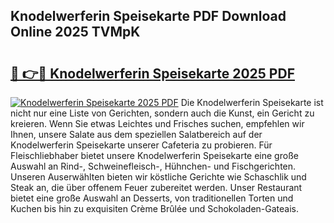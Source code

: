 ## Knodelwerferin Speisekarte PDF Download Online 2025 TVMpK

# <h2><a href="http://gccb6o6.nevu.top/?p=Knodelwerferin+Speisekarte">🔗 👉🔴 Knodelwerferin Speisekarte 2025 PDF</a></h2>

[![Knodelwerferin Speisekarte 2025 PDF](https://i.imgur.com/dBaPXMq.png)](http://gccb6o6.nevu.top/?p=Knodelwerferin+Speisekarte)
Die Knodelwerferin Speisekarte ist nicht nur eine Liste von Gerichten, sondern auch die Kunst, ein Gericht zu kreieren. Wenn Sie etwas Leichtes und Frisches suchen, empfehlen wir Ihnen, unsere Salate aus dem speziellen Salatbereich auf der Knodelwerferin Speisekarte unserer Cafeteria zu probieren. Für Fleischliebhaber bietet unsere Knodelwerferin Speisekarte eine große Auswahl an Rind-, Schweinefleisch-, Hühnchen- und Fischgerichten. Unseren Auserwählten bieten wir köstliche Gerichte wie Schaschlik und Steak an, die über offenem Feuer zubereitet werden. Unser Restaurant bietet eine große Auswahl an Desserts, von traditionellen Torten und Kuchen bis hin zu exquisiten Crème Brûlée und Schokoladen-Gateais.
